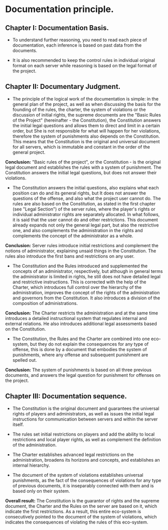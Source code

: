 # Documentation principle.

## Chapter I: Documentation Basis.

* To understand further reasoning, you need to read each piece of documentation, each inference is based on past data from the documents.

* It is also recommended to keep the control rules in individual original format on each server while reasoning is based on the legal format of the project.

## Chapter II: Documentary Judgment.

* The principle of the logical work of the documentation is simple: in the general plan of the project, as well as when discussing the basis for the founding of the rules, the charter, the system of violations or the discussion of initial rights, the supreme documents are the "Basic Rules of the Project" (hereinafter - the Constitution), the Constitution answers the initial legal questions and allows them to direct and limit in a certain order, but She is not responsible for what will happen for her violations, therefore the system of punishments also depends on the Constitution. This means that the Constitution is the original and universal document for all servers, which is immutable and constant in the order of the general project.

**Conclusion:** "Basic rules of the project", or the Constitution - is the original legal document and establishes the rules with a system of punishment. The Constitution answers the initial legal questions, but does not answer their violations.

* The Constitution answers the initial questions, also explains what each position can do and its general rights, but It does not answer the questions of the offense, and also what the project user cannot do. The rules are also based on the Constitution, as stated in the first chapter (see "Legal Section") of the server rules, where the player's rights or individual administrator rights are separately allocated. In what follows, it is said that the user cannot do and other restrictions. This document already expands not only the general legal part, but also the restrictive one, and also complements the administration in the rights and complements the concept of the administrator as a whole.

**Conclusion:** Server rules introduce initial restrictions and complement the notions of administrator, explaining unsaid things in the Constitution. The rules also introduce the first bans and restrictions on any user.

* The Constitution and the Rules introduced and supplemented the concepts of an administrator, respectively, but although in general terms the administrator is limited in rights, he still does not have detailed legal and restrictive instructions. This is corrected with the help of the Charter, which introduces full control over the hierarchy of the administration, improves the concept of the rights of the administration and governors from the Constitution. It also introduces a division of the composition of administrations.

**Conclusion:** The Charter restricts the administration and at the same time introduces a detailed instructional system that regulates internal and external relations. He also introduces additional legal assessments based on the Constitution.

* The Constitution, the Rules and the Charter are combined into one eco-system, but they do not explain the consequences for any type of offense, this is done by a document that embodies the system of punishments, where any offense and subsequent punishment are spelled out.

**Conclusion:** The system of punishments is based on all three previous documents, and answers the legal question for punishment for offenses on the project.

## Chapter III: Documentation sequence.

* The Constitution is the original document and guarantees the universal rights of players and administrators, as well as issues the initial legal instructions for communication between servers and within the server itself.

* The rules set initial restrictions on players and add the ability to local restrictions and local player rights, as well as complement the definition of the administration.

* The Charter establishes advanced legal restrictions on the administration, broadens its horizons and concepts, and establishes an internal hierarchy.

* The document of the system of violations establishes universal punishments, as the fact of the consequences of violations for any type of previous documents, it is inseparably connected with them and is based only on their system.

**Overall result:** The Constitution is the guarantor of rights and the supreme document, the Charter and the Rules on the server are based on it, which indicate the first restrictions. As a result, this entire eco-system is consecutively pointed to the document of the system of violations, which indicates the consequences of violating the rules of this eco-system.